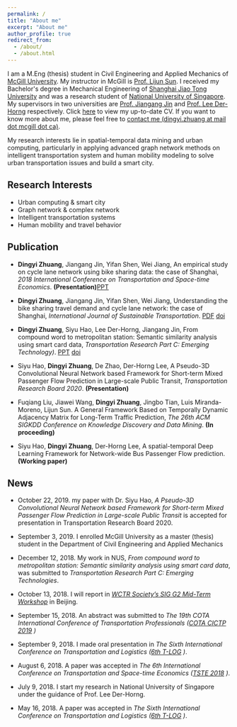 ```yaml
---
permalink: /
title: "About me"
excerpt: "About me"
author_profile: true
redirect_from: 
  - /about/
  - /about.html
---
```

I am a M.Eng (thesis) student in Civil Engineering and Applied Mechanics of [McGill University](https://www.mcgill.ca/). My instructor in McGill is [Prof. Lijun Sun](https://lijunsun.github.io/). I received my Bachelor's degree in Mechanical Engineering of [Shanghai Jiao Tong University](http://en.sjtu.edu.cn/) and was a research student of [National University of Singapore](http://www.nus.edu.sg/). My supervisors in two universities are [Prof. Jiangang Jin](http://naoce.sjtu.edu.cn/en/teachershow.aspx?info_lb=24&info_id=8&flag=2) and  [Prof. Lee Der-Horng](https://www.eng.nus.edu.sg/cee/staff/lee-der-horng/) respectively. Click [here](http://zhuangdingyi.github.io/files/zhuang_dingyi_cv.pdf) to view my up-to-date CV. If you want to know more about me, please feel free to [contact me (dingyi.zhuang at mail dot mcgill dot ca)](mailto:dingyi.zhuang@mail.mcgill.ca).

My research interests lie in spatial-temporal data mining and urban computing, particularly in applying advanced graph network methods on intelligent transportation system and human mobility modeling to solve urban transportation issues and build a smart city.

## Research Interests

* Urban computing & smart city
* Graph network & complex network
* Intelligent transportation systems
* Human mobility and travel behavior

## Publication
* **Dingyi Zhuang**, Jiangang Jin, Yifan Shen, Wei Jiang, An empirical study on cycle lane network using bike sharing data: the case of Shanghai, *2018 International Conference on Transportation and Space-time Economics*. **(Presentation)**[PPT](https://zhuangdingyi.github.io/files/2018-08-23-Pre-Bikesharing.pdf)

* **Dingyi Zhuang**, Jiangang Jin, Yifan Shen, Wei Jiang, Understanding the bike sharing travel demand and cycle lane network: the case of Shanghai, *International Journal of Sustainable Transportation*. [PDF](https://zhuangdingyi.github.io/files/full-manuscript.pdf) [doi](https://www.tandfonline.com/doi/full/10.1080/15568318.2019.1699209)

* **Dingyi Zhuang**, Siyu Hao, Lee Der-Horng, Jiangang Jin, From compound word to metropolitan station: Semantic similarity analysis
using smart card data, *Transportation Research Part C: Emerging Technology)*. [PPT](https://zhuangdingyi.github.io/files/Final_report_prof_lee.pdf) [doi](https://doi.org/10.1016/j.trc.2020.02.017) 

* Siyu Hao, **Dingyi Zhuang**, De Zhao, Der-Horng Lee, A Pseudo-3D Convolutional Neural Network based Framework for Short-term Mixed Passenger Flow Prediction in Large-scale Public Transit, *Transportation Research Board 2020*. **(Presentation)**

* Fuqiang Liu, Jiawei Wang, **Dingyi Zhuang**, Jingbo Tian, Luis Miranda-Moreno, Lijun Sun. A General Framework Based on Temporally Dynamic Adjacency Matrix for Long-Term Traffic Prediction, *The 26th ACM SIGKDD 
Conference on Knowledge Discovery and Data Mining*. **(In proceeding)**

* Siyu Hao, **Dingyi Zhuang**, Der-Horng Lee, A spatial-temporal Deep Learning Framework for Network-wide Bus Passenger Flow prediction. **(Working paper)**

## News
* October 22, 2019. my paper with Dr. Siyu Hao, *A Pseudo-3D Convolutional Neural Network based Framework for Short-term Mixed Passenger Flow Prediction in Large-scale Public Transit* is accepted for presentation in Transportation Research Board 2020.

* September 3, 2019. I enrolled McGill University as a master (thesis) student in the Department of Civil Engineering and Applied Mechanics

* December 12, 2018. My work in NUS, *From compound word to metropolitan station: Semantic similarity analysis using smart card data*, was submitted to *Transportation Research Part C: Emerging Technologies*.

* October 13, 2018. I will report in [*WCTR Society’s SIG G2 Mid-Term Workshop*](http://e242.zserv.tuwien.ac.at/fileadmin/mediapool-verkehrsplanung/Diverse/Links/CfP_WCTR_SIG2_mid-term_event_final_v1.pdf) in Beijing.

* September 15, 2018. An abstract was submitted to *The 19th COTA International Conference of Transportation Professionals ([COTA CICTP 2019](http://cota-home.org/CICTP/CICTP_2019/Authors_CFP.html) )*

* September 9, 2018. I made oral presentation in *The Sixth International Conference on Transportation and Logistics ([6th T-LOG](http://tlog2018.cicts-dmu.com/) )*.

* August 6, 2018. A paper was accepted in *The 6th International Conference on Transportation and Space-time Economics ([TSTE 2018](http://tste.bjtu.edu.cn/) )*.

* July 9, 2018. I start my research in National University of Singapore under the guidance of Prof. Lee Der-Horng.

* May 16, 2018. A paper was accepted in *The Sixth International Conference on Transportation and Logistics ([6th T-LOG](http://tlog2018.cicts-dmu.com/) )*.
